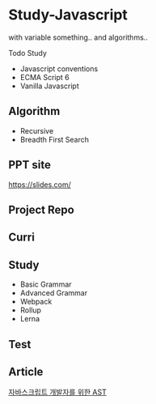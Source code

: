 # Study-Javascript
with variable something.. and algorithms..

Todo Study
- Javascript conventions
- ECMA Script 6
- Vanilla Javascript

## Algorithm
- Recursive
- Breadth First Search


## PPT site
https://slides.com/

## Project Repo


## Curri


## Study
- Basic Grammar
- Advanced Grammar
- Webpack
- Rollup
- Lerna

## Test

## Article
[자바스크립트 개발자를 위한 AST](https://gyujincho.github.io/2018-06-19/AST-for-JS-devlopers)
